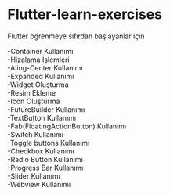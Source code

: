 # Flutter-learn-exercises
Flutter öğrenmeye sıfırdan başlayanlar için

-Container Kullanımı           
-Hizalama İşlemleri       
-Aling-Center Kullanımı     
-Expanded Kullanımı         
-Widget Oluşturma   
-Resim Ekleme    
-Icon Oluşturma           
-FutureBuilder Kullanımı        
-TextButton Kullanımı     
-Fab(FloatingActionButton) Kullanımı           
-Switch Kullanımı       
-Toggle buttons Kullanımı    
-Checkbox Kullanımı       
-Radio Button Kullanımı   
-Progress Bar Kullanımı     
-Slider Kullanımı       
-Webview Kullanımı    










